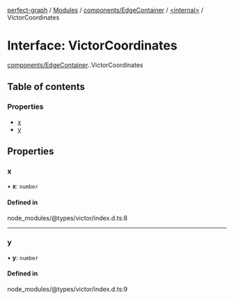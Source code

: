 [perfect-graph](../README.md) / [Modules](../modules.md) / [components/EdgeContainer](../modules/components_EdgeContainer.md) / [<internal\>](../modules/components_EdgeContainer._internal_.md) / VictorCoordinates

# Interface: VictorCoordinates

[components/EdgeContainer](../modules/components_EdgeContainer.md).[<internal>](../modules/components_EdgeContainer._internal_.md).VictorCoordinates

## Table of contents

### Properties

- [x](components_EdgeContainer._internal_.VictorCoordinates.md#x)
- [y](components_EdgeContainer._internal_.VictorCoordinates.md#y)

## Properties

### x

• **x**: `number`

#### Defined in

node_modules/@types/victor/index.d.ts:8

___

### y

• **y**: `number`

#### Defined in

node_modules/@types/victor/index.d.ts:9
